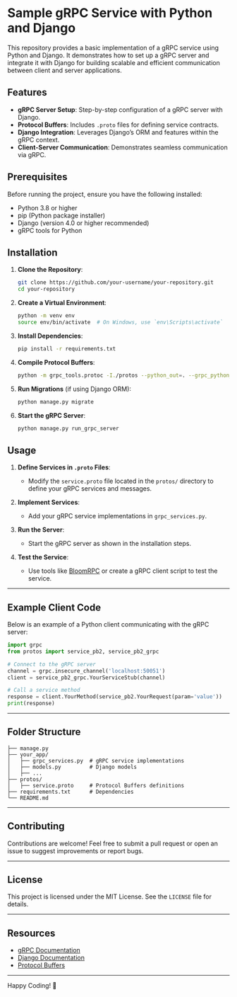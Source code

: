 # Sample gRPC Service with Python and Django

This repository provides a basic implementation of a gRPC service using Python and Django. It demonstrates how to set up a gRPC server and integrate it with Django for building scalable and efficient communication between client and server applications.

## Features

- **gRPC Server Setup**: Step-by-step configuration of a gRPC server with Django.
- **Protocol Buffers**: Includes `.proto` files for defining service contracts.
- **Django Integration**: Leverages Django’s ORM and features within the gRPC context.
- **Client-Server Communication**: Demonstrates seamless communication via gRPC.

## Prerequisites

Before running the project, ensure you have the following installed:

- Python 3.8 or higher
- pip (Python package installer)
- Django (version 4.0 or higher recommended)
- gRPC tools for Python

## Installation

1. **Clone the Repository**:

   ```bash
   git clone https://github.com/your-username/your-repository.git
   cd your-repository
   ```

2. **Create a Virtual Environment**:

   ```bash
   python -m venv env
   source env/bin/activate  # On Windows, use `env\Scripts\activate`
   ```

3. **Install Dependencies**:

   ```bash
   pip install -r requirements.txt
   ```

4. **Compile Protocol Buffers**:

   ```bash
   python -m grpc_tools.protoc -I./protos --python_out=. --grpc_python_out=. ./protos/service.proto
   ```

5. **Run Migrations** (if using Django ORM):

   ```bash
   python manage.py migrate
   ```

6. **Start the gRPC Server**:
   ```bash
   python manage.py run_grpc_server
   ```

## Usage

1. **Define Services in `.proto` Files**:

   - Modify the `service.proto` file located in the `protos/` directory to define your gRPC services and messages.

2. **Implement Services**:

   - Add your gRPC service implementations in `grpc_services.py`.

3. **Run the Server**:

   - Start the gRPC server as shown in the installation steps.

4. **Test the Service**:
   - Use tools like [BloomRPC](https://github.com/bloomrpc/bloomrpc) or create a gRPC client script to test the service.

---

## Example Client Code

Below is an example of a Python client communicating with the gRPC server:

```python
import grpc
from protos import service_pb2, service_pb2_grpc

# Connect to the gRPC server
channel = grpc.insecure_channel('localhost:50051')
client = service_pb2_grpc.YourServiceStub(channel)

# Call a service method
response = client.YourMethod(service_pb2.YourRequest(param='value'))
print(response)
```

---

## Folder Structure

```
├── manage.py
├── your_app/
│   ├── grpc_services.py  # gRPC service implementations
│   ├── models.py         # Django models
│   ├── ...
├── protos/
│   ├── service.proto     # Protocol Buffers definitions
├── requirements.txt      # Dependencies
└── README.md
```

---

## Contributing

Contributions are welcome! Feel free to submit a pull request or open an issue to suggest improvements or report bugs.

---

## License

This project is licensed under the MIT License. See the `LICENSE` file for details.

---

## Resources

- [gRPC Documentation](https://grpc.io/docs/)
- [Django Documentation](https://docs.djangoproject.com/)
- [Protocol Buffers](https://developers.google.com/protocol-buffers)

---

Happy Coding! 🚀
